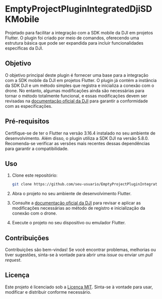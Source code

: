 # EmptyProjectPluginIntegratedDjiSDKMobile

Projetado para facilitar a integração com a SDK mobile da DJI em projetos Flutter. O plugin foi criado por meio de comandos, oferecendo uma estrutura básica que pode ser expandida para incluir funcionalidades específicas da DJI.

## Objetivo

O objetivo principal deste plugin é fornecer uma base para a integração com a SDK mobile da DJI em projetos Flutter. O plugin já contém a instância da SDK DJI e um método simples que registra e inicializa a conexão com o drone. No entanto, algumas modificações ainda são necessárias para tornar o método totalmente funcional, e essas modificações devem ser revisadas na [documentação oficial da DJI](https://developer.dji.com/doc/mobile-sdk-tutorial/en/overview.html) para garantir a conformidade com as especificações.

## Pré-requisitos

Certifique-se de ter o Flutter na versão 3.16.4 instalado no seu ambiente de desenvolvimento. Além disso, o plugin utiliza a SDK DJI na versão 5.8.0. Recomenda-se verificar as versões mais recentes dessas dependências para garantir a compatibilidade.

## Uso

1. Clone este repositório:

   ```bash
   git clone https://github.com/seu-usuario/EmptyProjectPluginIntegratedDjiSDKMobile.git
   ```

2. Abra o projeto no seu ambiente de desenvolvimento Flutter.

3. Consulte a [documentação oficial da DJI](https://developer.dji.com/doc/mobile-sdk-tutorial/en/overview.html) para revisar e aplicar as modificações necessárias ao método de registro e inicialização da conexão com o drone.

4. Execute o projeto no seu dispositivo ou emulador Flutter.

## Contribuições

Contribuições são bem-vindas! Se você encontrar problemas, melhorias ou tiver sugestões, sinta-se à vontade para abrir uma _issue_ ou enviar um _pull request_.

## Licença

Este projeto é licenciado sob a [Licença MIT](LICENSE). Sinta-se à vontade para usar, modificar e distribuir conforme necessário.

